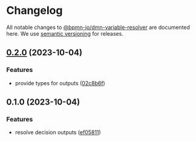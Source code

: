 # Changelog

All notable changes to [@bpmn-io/dmn-variable-resolver](https://github.com/bpmn-io/dmn-variable-resolver) are documented here. We use [semantic versioning](http://semver.org/) for releases.

## [0.2.0](https://github.com/bpmn-io/dmn-variable-resolver/compare/v0.1.0...v0.2.0) (2023-10-04)


### Features

* provide types for outputs ([02c8b6f](https://github.com/bpmn-io/dmn-variable-resolver/commit/02c8b6f970721588ba7d39df25837905f024d7a1))

## 0.1.0 (2023-10-04)

### Features

* resolve decision outputs ([ef05811](https://github.com/bpmn-io/dmn-variable-resolver/commit/ef058112a8958add8f9ddfd8b5f2b6ea0f4c04a0))
